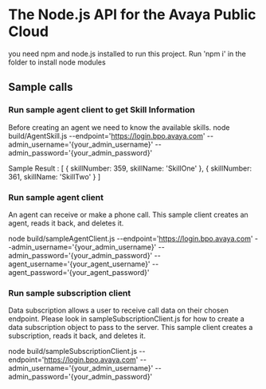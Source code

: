 # The Node.js API for the Avaya Public Cloud
you need npm and node.js installed to run this project.
Run 'npm i' in the folder to install node modules

##  Sample calls

### Run sample agent client to get Skill Information
Before creating an agent we need to know the available skills.
node build/AgentSkill.js 
--endpoint='https://login.bpo.avaya.com' 
--admin_username='{your_admin_username}'
--admin_password='{your_admin_password}'

Sample Result : [ { skillNumber: 359, skillName: 'SkillOne' },
                  { skillNumber: 361, skillName: 'SkillTwo' } ]

### Run sample agent client
An agent can receive or make a phone call.
This sample client creates an agent, reads it back, and deletes it.

node build/sampleAgentClient.js
  --endpoint='https://login.bpo.avaya.com'
  --admin_username='{your_admin_username}'
  --admin_password='{your_admin_password}'
  --agent_username='{your_agent_username}'
  --agent_password='{your_agent_password}'

### Run sample subscription client
Data subscription allows a user to receive call data on their chosen endpoint.
Please look in sampleSubscriptionClient.js for how to create
a data subscription object to pass to the server.
This sample client creates a subscription, reads it back, and deletes it.

node build/sampleSubscriptionClient.js
  --endpoint='https://login.bpo.avaya.com'
  --admin_username='{your_admin_username}'
  --admin_password='{your_admin_password}'
